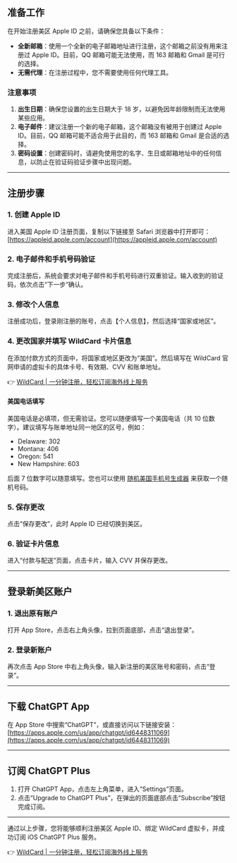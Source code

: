 ## 准备工作

在开始注册美区 Apple ID 之前，请确保您具备以下条件：

- **全新邮箱**：使用一个全新的电子邮箱地址进行注册，这个邮箱之前没有用来注册过 Apple ID。目前，QQ 邮箱可能无法使用，而 163 邮箱和 Gmail 是可行的选择。
- **无需代理**：在注册过程中，您不需要使用任何代理工具。

### 注意事项

1. **出生日期**：确保您设置的出生日期大于 18 岁，以避免因年龄限制而无法使用某些应用。
2. **电子邮件**：建议注册一个新的电子邮箱，这个邮箱没有被用于创建过 Apple ID。目前，QQ 邮箱可能不适合用于此目的，而 163 邮箱和 Gmail 是合适的选择。
3. **密码设置**：创建密码时，请避免使用您的名字、生日或邮箱地址中的任何信息，以防止在验证码验证步骤中出现问题。

---

## 注册步骤

### 1. 创建 Apple ID

进入美国 Apple ID 注册页面，复制以下链接至 Safari 浏览器中打开即可：  
[https://appleid.apple.com/account](https://appleid.apple.com/account)

### 2. 电子邮件和手机号码验证

完成注册后，系统会要求对电子邮件和手机号码进行双重验证。输入收到的验证码，依次点击“下一步”确认。

### 3. 修改个人信息

注册成功后，登录刚注册的账号，点击【个人信息】，然后选择“国家或地区”。

### 4. 更改国家并填写 WildCard 卡片信息

在添加付款方式的页面中，将国家或地区更改为“美国”。然后填写在 WildCard 官网申请的虚拟卡的具体卡号、有效期、CVV 和账单地址。

👉 [WildCard | 一分钟注册，轻松订阅海外线上服务](https://bit.ly/bewildcard)

#### 美国电话填写

美国电话是必填项，但无需验证。您可以随便填写一个美国电话（共 10 位数字）。建议填写与账单地址同一地区的区号，例如：

- Delaware: 302  
- Montana: 406  
- Oregon: 541  
- New Hampshire: 603  

后面 7 位数字可以随意填写。您也可以使用 [随机美国手机号生成器](https://www.generatormix.com/random-phone-numbers) 来获取一个随机号码。

### 5. 保存更改

点击“保存更改”，此时 Apple ID 已经切换到美区。

### 6. 验证卡片信息

进入“付款与配送”页面，点击卡片，输入 CVV 并保存更改。

---

## 登录新美区账户

### 1. 退出原有账户

打开 App Store，点击右上角头像，拉到页面底部，点击“退出登录”。

### 2. 登录新账户

再次点击 App Store 中右上角头像，输入新注册的美区账号和密码，点击“登录”。

---

## 下载 ChatGPT App

在 App Store 中搜索“ChatGPT”，或直接访问以下链接安装：  
[https://apps.apple.com/us/app/chatgpt/id6448311069](https://apps.apple.com/us/app/chatgpt/id6448311069)

---

## 订阅 ChatGPT Plus

1. 打开 ChatGPT App，点击左上角菜单，进入“Settings”页面。
2. 点击“Upgrade to ChatGPT Plus”，在弹出的页面底部点击“Subscribe”按钮完成订阅。

---

通过以上步骤，您将能够顺利注册美区 Apple ID、绑定 WildCard 虚拟卡，并成功订阅 iOS ChatGPT Plus 服务。

👉 [WildCard | 一分钟注册，轻松订阅海外线上服务](https://bit.ly/bewildcard)